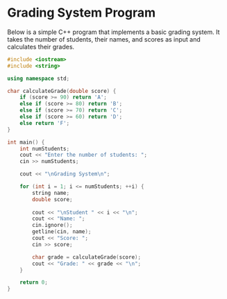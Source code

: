 # Grading System Program

Below is a simple C++ program that implements a basic grading system. It takes the number of students, their names, and scores as input and calculates their grades.

```cpp
#include <iostream>
#include <string>

using namespace std;

char calculateGrade(double score) {
    if (score >= 90) return 'A';
    else if (score >= 80) return 'B';
    else if (score >= 70) return 'C';
    else if (score >= 60) return 'D';
    else return 'F';
}

int main() {
    int numStudents;
    cout << "Enter the number of students: ";
    cin >> numStudents;

    cout << "\nGrading System\n";

    for (int i = 1; i <= numStudents; ++i) {
        string name;
        double score;
        
        cout << "\nStudent " << i << "\n";
        cout << "Name: ";
        cin.ignore();
        getline(cin, name);
        cout << "Score: ";
        cin >> score;

        char grade = calculateGrade(score);
        cout << "Grade: " << grade << "\n";
    }

    return 0;
}

